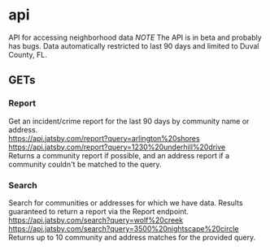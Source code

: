 # api
API for accessing neighborhood data
*NOTE* The API is in beta and probably has bugs. Data automatically restricted to last 90 days and limited to Duval County, FL.

## GETs

### Report
Get an incident/crime report for the last 90 days by community name or address.  
https://api.jatsby.com/report?query=arlington%20shores
https://api.jatsby.com/report?query=1230%20underhill%20drive  
Returns a community report if possible, and an address report if a community couldn't be matched to the query.  

### Search
Search for communities or addresses for which we have data. Results guaranteed to return a report via the Report endpoint.  
https://api.jatsby.com/search?query=wolf%20creek  
https://api.jatsby.com/search?query=3500%20nightscape%20circle  
Returns up to 10 community and address matches for the provided query.
